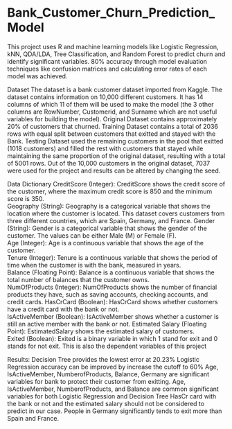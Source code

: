 # Bank_Customer_Churn_Prediction_Model

This project uses R and machine learning models like Logistic Regression, kNN, QDA/LDA, Tree Classification, and Random Forest to predict churn and identify significant variables. 80% accuracy through model evaluation techniques like confusion matrices and calculating error rates of each model was achieved.

Dataset 
The dataset is a bank customer dataset imported from Kaggle. The dataset contains information on 10,000 different customers. 
It has 14 columns of which 11 of them will be used to make the model (the 3 other columns are RowNumber, Customerid, and Surname which are not useful variables for building the model). Original Dataset contains approximately 20% of customers that churned. Training Dataset contains a total of 2036 rows with equal split between customers that exitted and stayed with the Bank. Testing Dataset used the remaining customers in the pool that exitted (1018 customers) and filled the rest with customers that stayed while maintaining the same proportion of the original dataset, resulting with a total of 5001 rows. Out of the 10,000 customers in the original dataset, 7037 were used for the project and results can be altered by changing the seed.

Data Dictionary 
CreditScore (Integer): CreditScore shows the credit score of the customer, where the maximum credit score is 850 and the minimum score is 350.   
Geography (String):	Geography is a categorical variable that shows the location where the customer is located. This dataset covers customers from three different countries, which are Spain, Germany, and France. 
Gender (String):	Gender is a categorical variable that shows the gender of the customer. The values can be either Male (M) or Female (F).  
Age (Integer):	Age is a continuous variable that shows the age of the customer.  	
Tenure  (Integer):	Tenure is a continuous variable that shows the period of time when the customer is with the bank, measured in years.  
Balance  (Floating Point):	Balance is a continuous variable that shows the total number of balances that the customer owns.  
NumOfProducts  (Integer): 	NumOfProducts shows the number of financial products they have, such as saving accounts, checking accounts, and credit cards.
HasCrCard (Boolean): 	HasCrCard shows whether customers have a credit card with the bank or not.  
IsActiveMember (Boolean):	IsActiveMember shows whether a customer is still an active member with the bank or not. 
Estimated Salary (Floating Point):	EstimatedSalary shows the estimated salary of customers.  	
Exited	(Boolean): 	Exited is a binary variable in which 1 stand for exit and 0 stands for not exit. This is also the dependent variables of this project

Results:
Decision Tree provides the lowest error at 20.23%
Logistic Regression accuracy can be improved by increase the cutoff to 60%
Age, IsActiveMember, NumberofProducts, Balance, Germany are significant variables for bank to protect their customer from exitting.
Age, IsActiveMember, NumberofProducts, and Balance are common significant variables for both Logistic Regression and Decision Tree
HasCr card with the bank or not and the estimated salary should not be considered to predict in our case.
People in Germany significantly tends to exit more than Spain and France.

